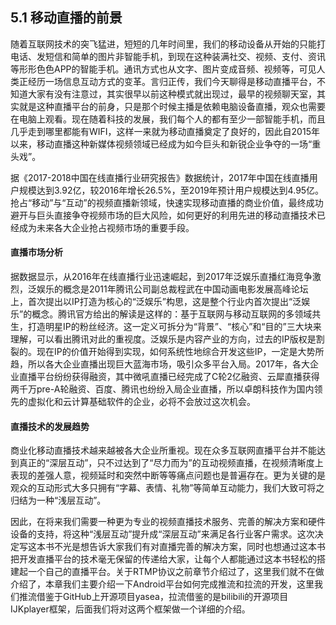 ## 5.1 移动直播的前景

随着互联网技术的突飞猛进，短短的几年时间里，我们的移动设备从开始的只能打电话、发短信和简单的图片非智能手机，到现在这种装满社交、视频、支付、资讯等形形色色APP的智能手机。通讯方式也从文字、图片变成音频、视频等，可见人类正经历一场信息互动方式的变革。言归正传，我们今天聊得是移动直播平台，不知道大家有没有注意过，其实很早以前这种模式就出现过，最早的视频聊天室，其实就是这种直播平台的前身，只是那个时候主播是依赖电脑设备直播，观众也需要在电脑上观看。现在随着科技的发展，我们每个人的都有至少一部智能手机，而且几乎走到哪里都能有WIFI，这样一来就为移动直播奠定了良好的，因此自2015年以来，移动直播这种新媒体视频领域已经成为如今巨头和新锐企业争夺的一场“重头戏”。

据《2017-2018中国在线直播行业研究报告》数据统计，2017年中国在线直播用户规模达到3.92亿，较2016年增长26.5%，至2019年预计用户规模达到4.95亿。抢占“移动”与“互动”的视频直播新领域，快速实现移动直播的商业价值，最终成功避开与巨头直接争夺视频市场的巨大风险，如何更好的利用先进的移动直播技术已经成为未来各大企业抢占视频市场的重要手段。

#### 直播市场分析

据数据显示，从2016年在线直播行业迅速崛起，到2017年泛娱乐直播红海竞争激烈，泛娱乐的概念是2011年腾讯公司副总裁程武在中国动画电影发展高峰论坛上，首次提出以IP打造为核心的“泛娱乐”构思，这是整个行业内首次提出“泛娱乐”的概念。腾讯官方给出的解读是这样的：基于互联网与移动互联网的多领域共生，打造明星IP的粉丝经济。这一定义可拆分为“背景”、“核心”和“目的”三大块来理解，可以看出腾讯对此的重视度。泛娱乐是内容产业的方向，过去的IP版权是割裂的。现在IP的价值开始得到实现，如何系统性地综合开发这些IP，一定是大势所趋，所以各大企业直播出现巨大蓝海市场，吸引众多平台入局。2017年，各大企业直播平台纷纷获得融资，其中微吼直播已经完成了C轮2亿融资、云犀直播获得两千万pre-A轮融资、百度、腾讯也纷纷入局企业直播，所以卓朗科技作为国内领先的虚拟化和云计算基础软件的企业，必将不会放过这次机会。

#### 直播技术的发展趋势

商业化移动直播技术越来越被各大企业所重视。现在众多互联网直播平台并不能达到真正的“深层互动”，只不过达到了“尽力而为”的互动视频直播，在视频清晰度上表现的差强人意，视频延时和突然中断等等痛点问题也是普遍存在。更为关键的是观众的互动形式大多只拥有“字幕、表情、礼物”等简单互动能力，我们大致可将之归结为一种“浅层互动”。

因此，在将来我们需要一种更为专业的视频直播技术服务、完善的解决方案和硬件设备的支持，将这种“浅层互动”提升成“深层互动”来满足各行业客户需求。这次决定写这本书不光是想告诉大家我们有对直播完善的解决方案，同时也想通过这本书把开发直播平台的技术毫无保留的传递给大家，让每个人都能通过这本书轻松的搭建起一个自己的直播平台。关于RTMP协议之前章节介绍过了，这里我们就不在做介绍了，本章我们主要介绍一下Android平台如何完成推流和拉流的开发，这里我们推流借鉴于GitHub上开源项目yasea，拉流借鉴的是bilibili的开源项目IJKplayer框架，后面我们将对这两个框架做一个详细的介绍。

